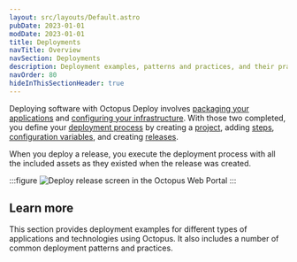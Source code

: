 ```yaml
---
layout: src/layouts/Default.astro
pubDate: 2023-01-01
modDate: 2023-01-01
title: Deployments
navTitle: Overview
navSection: Deployments
description: Deployment examples, patterns and practices, and their practical implementation using Octopus.
navOrder: 80
hideInThisSectionHeader: true
---
```


Deploying software with Octopus Deploy involves [packaging your applications](/docs/packaging-applications/) and [configuring your infrastructure](/docs/infrastructure/). With those two completed, you define your [deployment process](/docs/projects/deployment-process/) by creating a [project](/docs/projects/), adding [steps](/docs/projects/steps/),  [configuration variables](/docs/projects/variables/), and creating [releases](/docs/releases).

When you deploy a release, you execute the deployment process with all the included assets as they existed when the release was created.

:::figure
![Deploy release screen in the Octopus Web Portal](/docs/deployments/images/deploy-release.png)
:::

## Learn more

This section provides deployment examples for different types of applications and technologies using Octopus. It also includes a number of common deployment patterns and practices.
